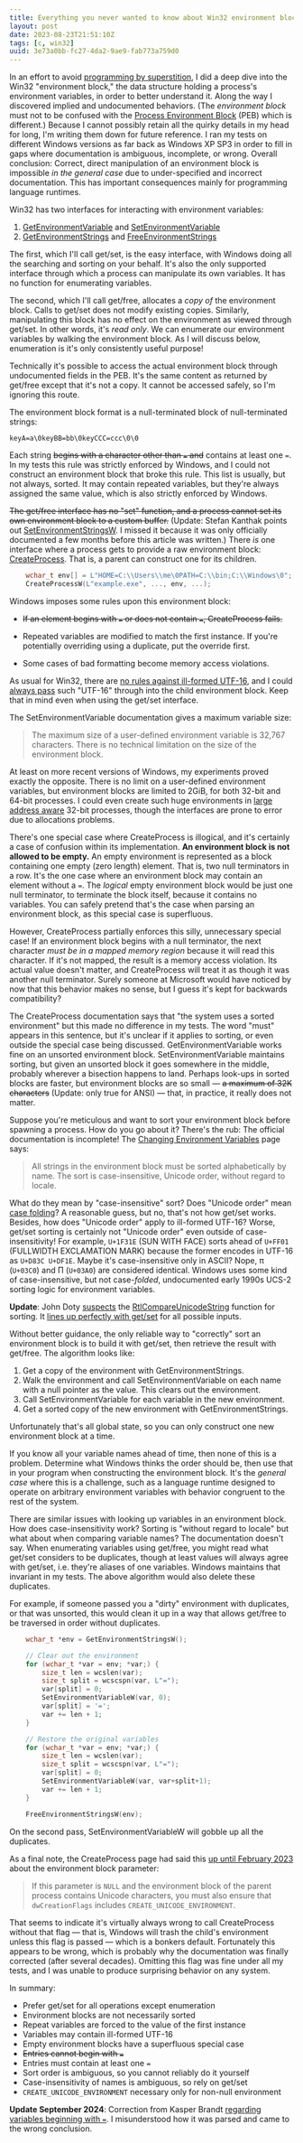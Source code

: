 ```yaml
---
title: Everything you never wanted to know about Win32 environment blocks
layout: post
date: 2023-08-23T21:51:10Z
tags: [c, win32]
uuid: 3e73a0bb-fc27-4da2-9ae9-fab773a759d0
---
```


In an effort to avoid [programming by superstition][ss], I did a deep dive
into the Win32 "environment block," the data structure holding a process's
environment variables, in order to better understand it. Along the way I
discovered implied and undocumented behaviors. (The *environment block*
must not to be confused with the [Process Environment Block][peb] (PEB)
which is different.) Because I cannot possibly retain all the quirky
details in my head for long, I'm writing them down for future reference. I
ran my tests on different Windows versions as far back as Windows XP SP3
in order to fill in gaps where documentation is ambiguous, incomplete, or
wrong. Overall conclusion: Correct, direct manipulation of an environment
block is impossible *in the general case* due to under-specified and
incorrect documentation. This has important consequences mainly for
programming language runtimes.

Win32 has two interfaces for interacting with environment variables:

1. [GetEnvironmentVariable][get] and [SetEnvironmentVariable][set]
2. [GetEnvironmentStrings][str] and [FreeEnvironmentStrings][free]

The first, which I'll call get/set, is the easy interface, with Windows
doing all the searching and sorting on your behalf. It's also the only
supported interface through which a process can manipulate its own
variables. It has no function for enumerating variables.

The second, which I'll call get/free, allocates a *copy of* the
environment block. Calls to get/set does not modify existing copies.
Similarly, manipulating this block has no effect on the environment as
viewed through get/set. In other words, it's *read only*. We can enumerate
our environment variables by walking the environment block. As I will
discuss below, enumeration is it's only consistently useful purpose!

Technically it's possible to access the actual environment block through
undocumented fields in the PEB. It's the same content as returned by
get/free except that it's not a copy. It cannot be accessed safely, so I'm
ignoring this route.

The environment block format is a null-terminated block of null-terminated
strings:

    keyA=a\0keyBB=bb\0keyCCC=ccc\0\0

Each string ~~begins with a character other than `=` and~~ contains at
least one `=`. In my tests this rule was strictly enforced by Windows, and
I could not construct an environment block that broke this rule. This list
is usually, but not always, sorted. It may contain repeated variables, but
they're always assigned the same value, which is also strictly enforced by
Windows.

~~The get/free interface has no "set" function, and a process cannot set
its own environment block to a custom buffer.~~ (Update: Stefan Kanthak
points out [SetEnvironmentStringsW][sesw]. I missed it because it was only
officially documented a few months before this article was written.) There
*is* one interface where a process gets to provide a raw environment
block: [CreateProcess][cp]. That is, a parent can construct one for its
children.

```c
    wchar_t env[] = L"HOME=C:\\Users\\me\0PATH=C:\\bin;C:\\Windows\0";
    CreateProcessW(L"example.exe", ..., env, ...);
```

Windows imposes some rules upon this environment block:

* ~~If an element begins with `=` or does not contain `=`, CreateProcess
  fails.~~

* Repeated variables are modified to match the first instance. If you're
  potentially overriding using a duplicate, put the override first.

* Some cases of bad formatting become memory access violations.

As usual for Win32, there are [no rules against ill-formed UTF-16][wtf8],
and I could [always pass][wild] such "UTF-16" through into the child
environment block. Keep that in mind even when using the get/set
interface.

The SetEnvironmentVariable documentation gives a maximum variable size:

> The maximum size of a user-defined environment variable is 32,767
> characters. There is no technical limitation on the size of the
> environment block.

At least on more recent versions of Windows, my experiments proved exactly
the opposite. There is no limit on a user-defined environment variables,
but environment blocks are limited to 2GiB, for both 32-bit and 64-bit
processes. I could even create such huge environments in [large address
aware][laa] 32-bit processes, though the interfaces are prone to error due
to allocations problems.

There's one special case where CreateProcess is illogical, and it's
certainly a case of confusion within its implementation. **An environment
block is not allowed to be empty.** An empty environment is represented as
a block containing one empty (zero length) element. That is, two null
terminators in a row. It's the one case where an environment block may
contain an element without a `=`. The *logical* empty environment block
would be just one null terminator, to terminate the block itself, because
it contains no variables. You can safely pretend that's the case when
parsing an environment block, as this special case is superfluous.

However, CreateProcess partially enforces this silly, unnecessary special
case! If an environment block begins with a null terminator, the next
character *must be in a mapped memory region* because it will read this
character. If it's not mapped, the result is a memory access violation.
Its actual value doesn't matter, and CreateProcess will treat it as though
it was another null terminator. Surely someone at Microsoft would have
noticed by now that this behavior makes no sense, but I guess it's kept
for backwards compatibility?

The CreateProcess documentation says that "the system uses a sorted
environment" but this made no difference in my tests. The word "must"
appears in this sentence, but it's unclear if it applies to sorting, or
even outside the special case being discussed. GetEnvironmentVariable
works fine on an unsorted environment block. SetEnvironmentVariable
maintains sorting, but given an unsorted block it goes somewhere in the
middle, probably wherever a bisection happens to land. Perhaps look-ups in
sorted blocks are faster, but environment blocks are so small — ~~a
maximum of 32K characters~~ (Update: only true for ANSI) — that, in
practice, it really does not matter.

Suppose you're meticulous and want to sort your environment block before
spawning a process. How do you go about it? There's the rub: The official
documentation is incomplete! The [Changing Environment Variables][env]
page says:

> All strings in the environment block must be sorted alphabetically by
> name. The sort is case-insensitive, Unicode order, without regard to
> locale.

What do they mean by "case-insensitive" sort? Does "Unicode order" mean
[case folding][fold]? A reasonable guess, but no, that's not how get/set
works. Besides, how does "Unicode order" apply to ill-formed UTF-16?
Worse, get/set sorting is certainly not "Unicode order" even outside of
case-insensitivity! For example, `U+1F31E` (SUN WITH FACE) sorts ahead of
`U+FF01` (FULLWIDTH EXCLAMATION MARK) because the former encodes in UTF-16
as `U+D83C U+DF1E`. Maybe it's case-insensitive only in ASCII? Nope, π
(`U+03C0`) and Π (`U+03A0`) are considered identical. Windows uses some
kind of case-insensitive, but not case-*folded*, undocumented early 1990s
UCS-2 sorting logic for environment variables.

**Update**: John Doty [suspects][doty] the [RtlCompareUnicodeString][rtl]
function for sorting. It [lines up perfectly with get/set][experiment] for
all possible inputs.

Without better guidance, the only reliable way to "correctly" sort an
environment block is to build it with get/set, then retrieve the result
with get/free. The algorithm looks like:

1. Get a copy of the environment with GetEnvironmentStrings.
2. Walk the environment and call SetEnvironmentVariable on each name with
   a null pointer as the value. This clears out the environment.
3. Call SetEnvironmentVariable for each variable in the new environment.
4. Get a sorted copy of the new environment with GetEnvironmentStrings.

Unfortunately that's all global state, so you can only construct one new
environment block at a time.

If you know all your variable names ahead of time, then none of this is a
problem. Determine what Windows thinks the order should be, then use that
in your program when constructing the environment block. It's the *general
case* where this is a challenge, such as a language runtime designed to
operate on arbitrary environment variables with behavior congruent to the
rest of the system.

There are similar issues with looking up variables in an environment
block. How does case-insensitivity work? Sorting is "without regard to
locale" but what about when comparing variable names? The documentation
doesn't say. When enumerating variables using get/free, you might read
what get/set considers to be duplicates, though at least values will
always agree with get/set, i.e. they're aliases of one variables. Windows
maintains that invariant in my tests. The above algorithm would also
delete these duplicates.

For example, if someone passed you a "dirty" environment with duplicates,
or that was unsorted, this would clean it up in a way that allows get/free
to be traversed in order without duplicates.

```c
    wchar_t *env = GetEnvironmentStringsW();

    // Clear out the environment
    for (wchar_t *var = env; *var;) {
        size_t len = wcslen(var);
        size_t split = wcscspn(var, L"=");
        var[split] = 0;
        SetEnvironmentVariableW(var, 0);
        var[split] = '=';
        var += len + 1;
    }

    // Restore the original variables
    for (wchar_t *var = env; *var;) {
        size_t len = wcslen(var);
        size_t split = wcscspn(var, L"=");
        var[split] = 0;
        SetEnvironmentVariableW(var, var+split+1);
        var += len + 1;
    }

    FreeEnvironmentStringsW(env);
```

On the second pass, SetEnvironmentVariableW will gobble up all the
duplicates.

As a final note, the CreateProcess page had said this [up until February
2023][feb] about the environment block parameter:

> If this parameter is `NULL` and the environment block of the parent
> process contains Unicode characters, you must also ensure that
> `dwCreationFlags` includes `CREATE_UNICODE_ENVIRONMENT`.

That seems to indicate it's virtually always wrong to call CreateProcess
without that flag — that is, Windows will trash the child's environment
unless this flag is passed — which is a bonkers default. Fortunately this
appears to be wrong, which is probably why the documentation was finally
corrected (after several decades). Omitting this flag was fine under all
my tests, and I was unable to produce surprising behavior on any system.

In summary:

* Prefer get/set for all operations except enumeration
* Environment blocks are not necessarily sorted
* Repeat variables are forced to the value of the first instance
* Variables may contain ill-formed UTF-16
* Empty environment blocks have a superfluous special case
* ~~Entries cannot begin with `=`~~
* Entries must contain at least one `=`
* Sort order is ambiguous, so you cannot reliably do it yourself
* Case-insensitivity of names is ambiguous, so rely on get/set
* `CREATE_UNICODE_ENVIRONMENT` necessary only for non-null environment

**Update September 2024**: Correction from Kasper Brandt [regarding
variables beginning with `=`][eq]. I misunderstood how it was parsed and
came to the wrong conclusion.


[cp]: https://learn.microsoft.com/en-us/windows/win32/api/processthreadsapi/nf-processthreadsapi-createprocessw
[doty]: https://lists.sr.ht/~skeeto/public-inbox/%3Cc2a4c4d7-95cc-48a4-8047-c79b55eba261%40app.fastmail.com%3E
[env]: https://learn.microsoft.com/en-us/windows/win32/procthread/changing-environment-variables
[eq]: https://lists.sr.ht/~skeeto/public-inbox/%3C098b0421-af0e-46fb-8921-2a4e76f5a361@app.fastmail.com%3E
[experiment]: https://github.com/skeeto/scratch/blob/master/misc/envsort.c
[feb]: https://web.archive.org/web/20180110151515/http://msdn.microsoft.com/en-us/library/ms682425(VS.85).aspx
[fold]: https://www.unicode.org/Public/15.0.0/ucd/CaseFolding.txt
[free]: https://learn.microsoft.com/en-us/windows/win32/api/processenv/nf-processenv-freeenvironmentstringsw
[get]: https://learn.microsoft.com/en-us/windows/win32/api/winbase/nf-winbase-getenvironmentvariable
[laa]: https://learn.microsoft.com/en-us/cpp/build/reference/largeaddressaware-handle-large-addresses
[peb]: https://www.geoffchappell.com/studies/windows/km/ntoskrnl/inc/api/pebteb/peb/index.htm
[rtl]: https://learn.microsoft.com/en-us/windows-hardware/drivers/ddi/wdm/nf-wdm-rtlcompareunicodestring
[sesw]: https://learn.microsoft.com/en-us/windows/win32/api/processenv/nf-processenv-setenvironmentstringsw
[set]: https://learn.microsoft.com/en-us/windows/win32/api/winbase/nf-winbase-setenvironmentvariable
[ss]: https://utcc.utoronto.ca/~cks/space/blog/programming/ProgrammingViaSuperstition
[str]: https://learn.microsoft.com/en-us/windows/win32/api/processenv/nf-processenv-getenvironmentstringsw
[wild]: /blog/2022/02/18/
[wtf8]: https://simonsapin.github.io/wtf-8/
